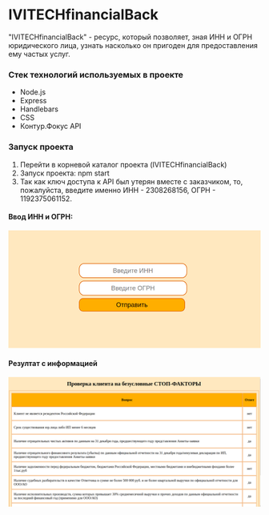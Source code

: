# IVITECHfinancialBack

"IVITECHfinancialBack" - ресурс, который позволяет, зная ИНН и ОГРН юридического лица, узнать насколько он пригоден для предоставления ему частых услуг.

### Стек технологий используемых в проекте

- Node.js
- Express
- Handlebars
- CSS
- Контур.Фокус API

### Запуск проекта

1. Перейти в корневой каталог проекта (IVITECHfinancialBack)
2. Запуск проекта: npm start
3. Так как ключ доступа к API был утерян вместе с заказчиком, то, пожалуйста, введите именно ИНН - 2308268156, ОГРН - 1192375061152.

#### Ввод ИНН и ОГРН:

![Form](https://github.com/irinatarshinaeva/IVITECHfinancialBack/blob/main/public/assets/screenshots/form.png 'Форма')

#### Резултат с информацией

![Result](https://github.com/irinatarshinaeva/IVITECHfinancialBack/blob/main/public/assets/screenshots/result.png 'Результат')

